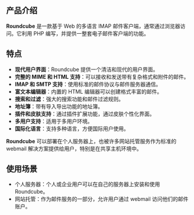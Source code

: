 ## 产品介绍

**Roundcube** 是一款基于 Web 的多语言 IMAP 邮件客户端，通常通过浏览器访问。它利用 PHP 编写，并提供一整套电子邮件客户端的功能。

## 特点

- **现代用户界面**：Roundcube 提供一个清洁和现代的用户界面。
- **完整的 MIME 和 HTML 支持**：可以接收和发送带有复杂格式和附件的邮件。
- **IMAP 和 SMTP 支持**：使用标准的邮件协议与邮件服务器通信。
- **富文本编辑器**：内置的 HTML 编辑器可以创建格式丰富的邮件。
- **搜索和过滤**：强大的搜索功能和邮件过滤规则。
- **地址簿**：带有导入导出功能的地址簿。
- **插件和皮肤支持**：通过插件扩展功能，通过皮肤个性化界面。
- **多用户支持**：适用于多用户环境。
- **国际化语言**：支持多种语言，方便国际用户使用。

**Roundcube** 可以部署在个人服务器上，也被许多网站托管服务作为标准的 webmail 解决方案提供给用户，特别是在共享主机环境中。

## 使用场景

- 个人服务器：个人或企业用户可以在自己的服务器上安装和使用 Roundcube。
- 网站托管：作为邮件服务的一部分，允许用户通过 webmail 访问他们的邮件账户。
